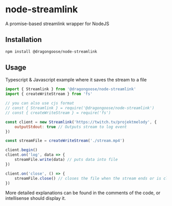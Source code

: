 # node-streamlink
A promise-based streamlink wrapper for NodeJS

## Installation
```bash
npm install @dragongoose/node-streamlink
```

## Usage
Typescript & Javascript example where it saves the stream to a file
```javascript
import { Streamlink } from '@dragongoose/node-streamlink'
import { createWriteStream } from 'fs'

// you can also use cjs format
// const { Streamlink } = require('@dragongoose/node-streamlink')
// const { createWriteStream } = require('fs')

const client = new Streamlink('https://twitch.tv/projektmelody', {
    outputStdout: true // Outputs stream to log event
})

const streamFile = createWriteStream('./stream.mp4')

client.begin()
client.on('log', data => {
    streamFile.write(data) // puts data into file
})

client.on('close', () => {
    streamFile.close() // closes the file when the stream ends or is closed
})

```
More detailed explanations can be found in the comments of the code, or intellisense should display it.